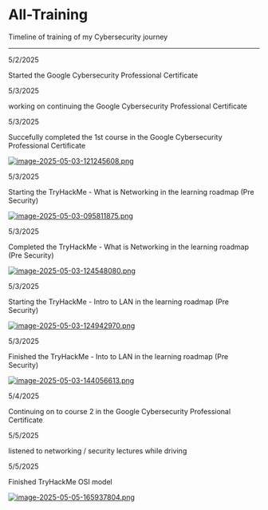 # All-Training
Timeline of training of my Cybersecurity journey 

---------------------

5/2/2025

Started the Google Cybersecurity Professional Certificate

5/3/2025

working on continuing the Google Cybersecurity Professional Certificate

5/3/2025

Succefully completed the 1st course in the Google Cybersecurity Professional Certificate

[![image-2025-05-03-121245608.png](https://i.postimg.cc/k4Rpgt9c/image-2025-05-03-121245608.png)](https://postimg.cc/bD8T6rZD)

5/3/2025

Starting the TryHackMe - What is Networking in the learning roadmap (Pre Security)

[![image-2025-05-03-095811875.png](https://i.postimg.cc/85HQ9xkQ/image-2025-05-03-095811875.png)](https://postimg.cc/bDsB2C23)

5/3/2025

Completed the TryHackMe - What is Networking in the learning roadmap (Pre Security)

[![image-2025-05-03-124548080.png](https://i.postimg.cc/3JLX1sNv/image-2025-05-03-124548080.png)](https://postimg.cc/1fqV5Ypm)

5/3/2025

Starting the TryHackMe - Intro to LAN in the learning roadmap (Pre Security)

[![image-2025-05-03-124942970.png](https://i.postimg.cc/xd75jWMm/image-2025-05-03-124942970.png)](https://postimg.cc/zLCK02dD)

5/3/2025

Finished the TryHackMe - Into to LAN in the learning roadmap (Pre Security)

[![image-2025-05-03-144056613.png](https://i.postimg.cc/fRs2Mww0/image-2025-05-03-144056613.png)](https://postimg.cc/8jyBHgf1)

5/4/2025

Continuing on to course 2 in the Google Cybersecurity Professional Certificate

5/5/2025

listened to networking / security lectures while driving

5/5/2025

Finished TryHackMe OSI model

[![image-2025-05-05-165937804.png](https://i.postimg.cc/qqqB1JBr/image-2025-05-05-165937804.png)](https://postimg.cc/WqRP3PJY)


